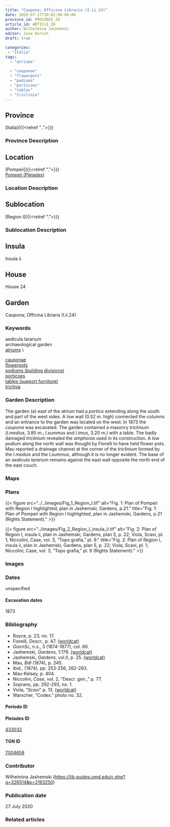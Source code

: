 ```yaml
---
title: "Caupona; Officina Libraria (I.ii.24)"
date: 2020-07-27T10:02:09-04:00
province_id: PROVINCE_ID
article_id: ARTICLE_ID
author: Wilhelmina Jashemski
editor: June Dorsch
draft: true

categories:
 - "Italia"
tags:
  - "atriums"
  
  - "cauponae"
  - "flowerpots"
  - "podiums"
  - "porticoes"
  - "tables"
  - "triclinia"
---
```


## Province

[Italia]({{<relref "..">}})

### Province Description

<!-- DESCRIPTION -->


## Location

[Pompeii]({{<relref ".">}}) \
[Pompeii (Pleiades)](https://pleiades.stoa.org/places/433032)

### Location Description

<!-- LEAVE THIS BLANK FOR NOW -->

## Sublocation

[Region I]({{<relref ".">}})

### Sublocation Description

<!-- DESCRIPTION -->

## Insula

Insula ii

## House

House 24

## Garden

Caupona; Officina Libraria (I.ii.24)

### Keywords

aedicula lararium \
archaeological garden \
[atriums](http://vocab.getty.edu/page/aat/300004097) \

[cauponae](http://vocab.getty.edu/page/aat/300005208) \
[flowerpots](http://vocab.getty.edu/page/aat/300194749) \
[podiums (building divisions)](http://vocab.getty.edu/page/aat/300000976) \
[porticoes](http://vocab.getty.edu/page/aat/300004145) \
[tables (support furniture)](http://vocab.getty.edu/page/aat/300039548) \
[triclinia](http://vocab.getty.edu/page/aat/300004359)  

### Garden Description

The garden (a) east of the *atrium* had a *portico* extending along the south and part of the west sides. A low wall (0.52 m. high) connected the columns and an entrance to the garden was located on the west. In 1873 the *caupona* was excavated. The garden contained a masonry *triclinium* (*l.medius*, 3.85 m.; *l.summus* and *l.imus*, 3.20 m.) with a table. The badly damaged *triclinium* revealed the *amphoras* used in its construction. A low podium along the north wall was thought by Fiorelli to have held flower pots. Mau reported a drainage channel at the corner of the *triclinium* formed by the *l.meduis* and the *l.summus*, although it is no longer evident. The base of an *aedicula lararium* remains against the east wall opposite the north end of the east couch.

### Maps

<!--
OLD WAY (DO NOT USE)
![alt_text](../../images/image_name.ext)
*CAPTION*

NEW WAY ↓↓↓↓
{{< figure src="../../images/image_name.ext" alt="ALT_TEXT" title="CAPTION" >}}
-->

### Plans

{{< figure src="../../images/Fig_1_Region_I.tif" alt="Fig. 1: Plan of Pompeii with Region I highlighted, plan in Jashemski, Gardens, p.21." title="Fig. 1: Plan of Pompeii with Region I highlighted, plan in Jashemski, Gardens, p.21 (Rights Statement)." >}}

{{< figure src="../images/Fig_2_Region_I_insula_ii.tif" alt="Fig. 2: Plan of Region I, insula ii, plan in Jashemski, Gardens, plan 5, p. 22; Viola, Scavi, pl. 1; Niccolini, Case, vol. 3, “Topo grafia,” pl. 9." title="Fig. 2: Plan of Region I, insula ii, plan in Jashemski, Gardens, plan 5, p. 22; Viola, Scavi, pl. 1; Niccolini, Case, vol. 3, “Topo grafia,” pl. 9 (Rights Statement)." >}}

### Images


### Dates

unspecified

#### Excavation dates

1873

### Bibliography

* Boyce, p. 23, no. 17.
* Fiorelli, *Descr.*, p. 47. [(worldcat)](http://www.worldcat.org/oclc/908272023)
* *GiornSc*, n.s., 3 (1874-1877), col. 60.
* Jashemski, *Gardens*, 1:179. [(worldcat)](http://www.worldcat.org/oclc/884024123)
* Jashemski, *Gardens*, vol.II, p. 25. [(worldcat)](http://www.worldcat.org/oclc/921816405)
* Mau, *BdI* (1874), p. 245.
* Ibid., (1874), pp. 253-256, 262-263.
* Mau-Kelsey, p. 404.
* Niccolini, *Case*, vol. 2, “Descr. gen.,” p. 77.
* Soprano, pp. 292-293, no. 1.
* Viola, “*Scavi*” p. 13. [(worldcat)](http://www.worldcat.org/oclc/715087975)
* Warscher, “Codex.” photo no. 32.

#### Periodo ID

<!-- [PERIODO_ID](https://pleiades.stoa.org/places/PLEIADES_ID) -->

#### Pleiades ID

[433032](https://pleiades.stoa.org/places/433032)

#### TGN ID

[7004658](http://vocab.getty.edu/page/tgn/7004658)

### Contributor

Wilhelmina Jashemski (https://lib.guides.umd.edu/c.php?g=326514&p=2193250)

### Publication date

27 July 2020

### Related articles

<!-- Links to other related articles. Leave blank for now -->
